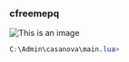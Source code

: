 ### cfreemepq
![This is an image](https://cdn.discordapp.com/attachments/755957691381186560/948708519622885476/1644620817157.gif)


```css
C:\Admin\casanova\main.lua>
```
